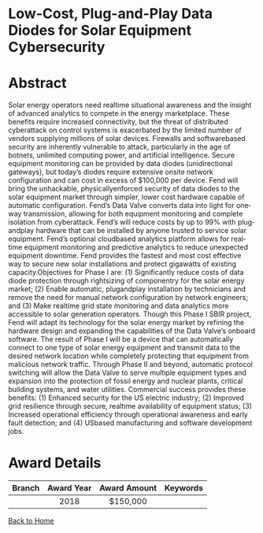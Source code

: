 
Low-Cost, Plug-and-Play Data Diodes for Solar Equipment Cybersecurity
=====================================================================

# Abstract


Solar energy operators need real­time situational awareness and the insight of advanced analytics to compete in the energy marketplace. These benefits require increased connectivity, but the threat of distributed cyberattack on control systems is exacerbated by the limited number of vendors supplying millions of solar devices. Firewalls and software­based security are inherently vulnerable to attack, particularly in the age of botnets, unlimited computing power, and artificial intelligence. Secure equipment monitoring can be provided by data diodes (unidirectional gateways), but today’s diodes require extensive on­site network configuration and can cost in excess of $100,000 per device. Fend will bring the unhackable, physically­enforced security of data diodes to the solar equipment market through simpler, lower cost hardware capable of automatic configuration. Fend’s Data Valve converts data into light for one­way transmission, allowing for both equipment monitoring and complete isolation from cyberattack. Fend’s will reduce costs by up to 99% with plug­and­play hardware that can be installed by anyone trusted to service solar equipment. Fend’s optional cloud­based analytics platform allows for real­time equipment monitoring and predictive analytics to reduce unexpected equipment downtime. Fend provides the fastest and most cost effective way to secure new solar installations and protect gigawatts of existing capacity.Objectives for Phase I are: (1) Significantly reduce costs of data diode protection through right­sizing of componentry for the solar energy market; (2) Enable automatic, plug­and­play installation by technicians and remove the need for manual network configuration by network engineers; and (3) Make real­time grid state monitoring and data analytics more accessible to solar generation operators. Though this Phase I SBIR project, Fend will adapt its technology for the solar energy market by refining the hardware design and expanding the capabilities of the Data Valve’s on­board software. The result of Phase I will be a device that can automatically connect to one type of solar energy equipment and transmit data to the desired network location while completely protecting that equipment from malicious network traffic. Through Phase II and beyond, automatic protocol switching will allow the Data Valve to serve multiple equipment types and expansion into the protection of fossil energy and nuclear plants, critical building systems, and water utilities. Commercial success provides these benefits: (1) Enhanced security for the US electric industry; (2) Improved grid resilience through secure, real­time availability of equipment status; (3) Increased operational efficiency through operational awareness and early fault detection; and (4) US­based manufacturing and software development jobs.  

# Award Details

|Branch|Award Year|Award Amount|Keywords|
| :---: | :---: | :---: | :---: |
||2018|$150,000||
  
  


[Back to Home](https://github.com/chrischow/dod_sbir_awards/CC/#737)